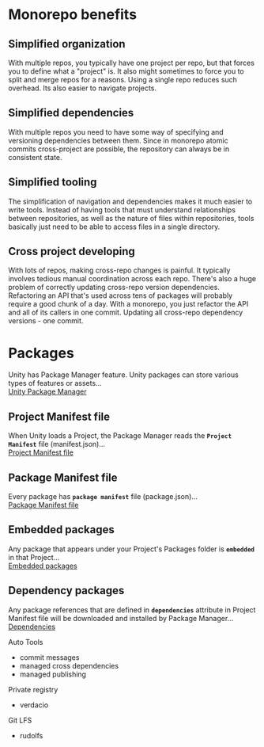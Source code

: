 # Monorepo benefits

## Simplified organization

With multiple repos, you typically have one project per repo, but that forces you to define what a "project" is. It also might sometimes to force you to split and merge repos for a reasons.
Using a single repo reduces such overhead. Its also easier to navigate projects.

## Simplified dependencies

With multiple repos you need to have some way of specifying and versioning dependencies between them.
Since in monorepo atomic commits cross-project are possible, the repository can always be in consistent state.

## Simplified tooling

The simplification of navigation and dependencies makes it much easier to write tools. Instead of having tools that must understand relationships between repositories, as well as the nature of files within repositories, tools basically just need to be able to access files in a single directory.

## Cross project developing

With lots of repos, making cross-repo changes is painful. It typically involves tedious manual coordination across each repo. There's also a huge problem of correctly updating cross-repo version dependencies. Refactoring an API that's used across tens of packages will probably require a good chunk of a day.
With a monorepo, you just refactor the API and all of its callers in one commit. Updating all cross-repo dependency versions - one commit.

# Packages

Unity has Package Manager feature. Unity packages can store various types of features or assets...  
[Unity Package Manager](https://docs.unity3d.com/Manual/Packages.html)

## Project Manifest file

When Unity loads a Project, the Package Manager reads the **`Project Manifest`** file (manifest.json)...  
[Project Manifest file](https://docs.unity3d.com/Manual/upm-manifestPrj.html)

## Package Manifest file

Every package has **`package manifest`** file (package.json)...  
[Package Manifest file](https://docs.unity3d.com/Manual/upm-manifestPkg.html)

## Embedded packages

Any package that appears under your Project's Packages folder is **`embedded`** in that Project...  
[Embedded packages](https://docs.unity3d.com/Manual/upm-embed.html)

## Dependency packages

Any package references that are defined in **`dependencies`** attribute in Project Manifest file will be downloaded and installed by Package Manager...  
[Dependencies](https://docs.unity3d.com/Manual/upm-dependencies.html)

Auto Tools

- commit messages
- managed cross dependencies
- managed publishing

Private registry

- verdacio

Git LFS

- rudolfs
